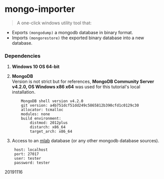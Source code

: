 # mongo-importer

> A one-click windows utility tool that:  
- Exports `(mongodump)` a mongodb database in binary format.  
- Imports `(mongorestore)` the exported binary database into a new database. 


### Dependencies

1. **Windows 10 OS 64-bit**

2. **MongoDB**  
Version is not strict but for references, **MongoDB Community Server v4.2.0, OS Windows x86 x64** was used for this tutorial's local installation.    

		   MongoDB shell version v4.2.0
		   git version: a4b751dcf51dd249c5865812b390cfd1c0129c30
		   allocator: tcmalloc
		   modules: none
		   build environment:
		       distmod: 2012plus
		       distarch: x86_64
		       target_arch: x86_64


3. Access to an [mlab](https://mlab.com/) database (or any other mongodb database sources).  

		host: localhost
		port: 27017
		user: tester
		password: tester


20191116